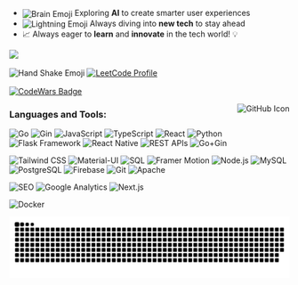 <!-- ![saqlain](https://github.com/SaqlainMuhammadd/Saqlainmuhammadd/assets/129774784/23b06a8b-8691-45ad-9250-cd44f21a4366) -->

<!-- <h1 align="center">Hi 👋, I'm Meshack</h1>
<h3 align="center">A passionate Software Engineer 💻</h3>
<p align="left"> <img src="https://komarev.com/ghpvc/?username=spookeyy&label=Profile%20views&color=0e75b6&style=flat" alt="spookeyy" /> </p>
<p> 💻 Passionate about Flutter App Development 🚀
📚 Currently exploring Machine Learning, Artificial Intelligence and Data Science 🌐
🎨 Hobbies include Graphic Design 
and Video Editing 🎥 -->
<ul>
<li>
    <img src="https://raw.githubusercontent.com/Tarikul-Islam-Anik/Animated-Fluent-Emojis/master/Emojis/Hand%20gestures/Brain.png" alt="Brain Emoji" width="25px" align="center" /> Exploring <strong>AI</strong> to create smarter user experiences
  </li>
  <li>
    <img src="https://raw.githubusercontent.com/Tarikul-Islam-Anik/Animated-Fluent-Emojis/master/Emojis/Travel%20and%20places/High%20Voltage.png" alt="Lightning Emoji" width="25px" align="center" /> Always diving into <strong>new tech</strong> to stay ahead
  </li>
  <li>
📈 Always eager to <strong>learn</strong> and <strong>innovate</strong> in the tech world! 💡 </p>
  </li>
</ul>


<!-- - 🌱 I’m currently learning **AI & ML**

- 📫 How to reach me **pangasmeshack@gmail.com**
- 👨‍💻 All of my projects are available at **https://github.com/spookeyy**
- 📄 Know about my experiences **https://rb.gy/vd56yp** -->

<!-- <div> 
<a href="https://www.linkedin.com/in/meshack-kataboi-a6a03b240/" target="_blank"><img src="https://img.shields.io/badge/LinkedIn-0077B5?style=for-the-badge&logo=linkedin&logoColor=white" target="_blank"></a>
<a href="https://github.com/spookeyy" target="_blank"><img src="https://img.shields.io/badge/GitHub-100000?style=for-the-badge&logo=github&logoColor=white" target="_blank"></a>
<a href="https://instagram.com/saqlainmuhammadd" target="_blank"><img src="https://img.shields.io/badge/Instagram-E4405F?style=for-the-badge&logo=instagram&logoColor=white" target="_blank"></a>
-->
<a href = "mailto:pangasmeshack@gmail.com"><img src="https://img.shields.io/badge/-Gmail-%23333?style=for-the-badge&logo=gmail&logoColor=white" target="_blank"></a>
</div>
<!-- ![LinkedIn](https://img.shields.io/badge/LinkedIn-Join%20My%20Network-0077B5?style=flat&logo=linkedin&logoColor=white) (https://linkedin.com/in/celadaniel)  -->
<img src="https://raw.githubusercontent.com/Tarikul-Islam-Anik/Animated-Fluent-Emojis/master/Emojis/Hand%20gestures/Handshake.png" width="30px" alt="Hand Shake Emoji"/>

<!-- <h3 align="left">Connect with me:</h3>
<div align="center" style="display: inline-flex; flex-direction: row; justify-content: space-between; " >
<a href="https://linkedin.com/in/meshack-kataboi-a6a03b240" target="blank"><img align="center" src="https://raw.githubusercontent.com/teamedwardforever/Readme-Generator/71f25dd8b98329b168142a6b782a107b75eab178/svg/Social/linked-in-alt.svg" alt="meshackkataboi" height="30" width="40" /></a>
<a href="https://www.youtube.com/c/saqlainmuhammadd" target="blank"><img align="center" src="https://raw.githubusercontent.com/teamedwardforever/Readme-Generator/71f25dd8b98329b168142a6b782a107b75eab178/svg/Social/youtube.svg" alt="saqlainmuhammadd" height="30" width="40" /></a> -->

<a href="https://leetcode.com/spookeyy/" target="_blank">
  <img src="https://img.shields.io/badge/LeetCode-spookeyy-FFA116?style=for-the-badge&logo=LeetCode" alt="LeetCode Profile" style="width: 300px; height: auto;">
</a>
<!-- <a href="https://leetcode.com/spookeyy/" target="_blank">
  <img src="https://leetcard.jacoblin.cool/spookeyy?theme=dark&font=milonga&ext=heatmap" alt="LeetCode Stats" style="width: 495px; height: auto;">
</a> -->

<!-- <a href="https://leetcode.com/u/spookeyy/" target="blank"><img align="center" src="https://raw.githubusercontent.com/teamedwardforever/Readme-Generator/71f25dd8b98329b168142a6b782a107b75eab178/svg/Social/leet-code.svg" alt="spookeyy" height="30" width="40" /></a> -->

<!-- <a href="https://stackoverflow.com/users/saqlainmuhammadd" target="blank"><img align="center" src="https://raw.githubusercontent.com/teamedwardforever/Readme-Generator/71f25dd8b98329b168142a6b782a107b75eab178/svg/Social/stack-overflow.svg" alt="saqlainmuhammadd" height="30" width="40" /></a> -->
<!-- <a href="https://instagram.com/saqlainmuhammadd" target="blank"><img align="center" src="https://raw.githubusercontent.com/teamedwardforever/Readme-Generator/71f25dd8b98329b168142a6b782a107b75eab178/svg/Social/instagram.svg" alt="saqlainmuhammadd" height="30" width="40" /></a> -->
<a href="https://www.codewars.com/users/spookeyy" target="blank"><img align="center" src="https://www.codewars.com/users/spookeyy/badges/large" alt="CodeWars Badge" style="width: 300px; height: auto;"/></a>
</div> <a href="https://github.com/spookeyy" target="_blank">
  <img align="right" src="https://img.icons8.com/material-outlined/24/ffffff/github.png" alt="GitHub Icon">
</a>

<h3 align="left">Languages and Tools:</h3>
<p align="left">

  ![Go](https://img.shields.io/badge/Go-00ADD8?style=flat&logo=go&logoColor=white)
  ![Gin](https://img.shields.io/badge/Gin-0099E1?style=flat&logo=go&logoColor=white)
  ![JavaScript](https://img.shields.io/badge/JavaScript-F7DF1E?style=flat&logo=javascript&logoColor=black)
  ![TypeScript](https://img.shields.io/badge/TypeScript-007ACC?style=flat&logo=typescript&logoColor=white)
  ![React](https://img.shields.io/badge/React-61DAFB?style=flat&logo=react&logoColor=black)
  ![Python](https://img.shields.io/badge/Python-3776AB?style=flat&logo=python&logoColor=white)
  ![Flask Framework](https://img.shields.io/badge/Flask%20Framework-%23FF69B4?style=flat&logo=flask&logoColor=white)
  ![React Native](https://img.shields.io/badge/React_Native-61DAFB?style=flat&logo=react&logoColor=black)
  ![REST APIs](https://img.shields.io/badge/REST_APIs-02569B?style=flat)
  ![Go+Gin](https://img.shields.io/badge/Go_Gin-00ADD8?style=flat&logo=go&logoColor=white)
  <!-- ![ContextAPI](https://img.shields.io/badge/ContextAPI-61DAFB?style=flat&logo=react&logoColor=black) -->
  ![Tailwind CSS](https://img.shields.io/badge/TailwindCSS-06B6D4?style=flat&logo=tailwindcss&logoColor=white)
  ![Material-UI](https://img.shields.io/badge/Material--UI-0081CB?style=flat&logo=mui&logoColor=white)
  ![SQL](https://img.shields.io/badge/SQL-4479A1?style=flat&logo=mysql&logoColor=white)
  ![Framer Motion](https://img.shields.io/badge/Framer_Motion-0055FF?style=flat&logo=framer&logoColor=white)
  ![Node.js](https://img.shields.io/badge/Node.js-339933?style=flat&logo=nodedotjs&logoColor=white)
  ![MySQL](https://img.shields.io/badge/MySQL-4479A1?style=flat&logo=mysql&logoColor=white)
  ![PostgreSQL](https://img.shields.io/badge/PostgreSQL-4169E1?style=flat&logo=postgresql&logoColor=white)
  ![Firebase](https://img.shields.io/badge/Firebase-FFCA28?style=flat&logo=firebase&logoColor=black)
  ![Git](https://img.shields.io/badge/Git-F05032?style=flat&logo=git&logoColor=white)
  ![Apache](https://img.shields.io/badge/Apache-D22128?style=flat&logo=apache&logoColor=white)
  <!-- ![Nginx](https://img.shields.io/badge/Nginx-269539?style=flat&logo=nginx&logoColor=white) -->
  ![SEO](https://img.shields.io/badge/SEO-FFA500?style=flat&logo=google&logoColor=black)
  ![Google Analytics](https://img.shields.io/badge/Google_Analytics-E37400?style=flat&logo=google-analytics&logoColor=white)
  ![Next.js](https://img.shields.io/badge/Next.js-000000?style=flat&logo=nextdotjs&logoColor=white)
  <!-- ![Redux](https://img.shields.io/badge/Redux-764ABC?style=flat&logo=redux&logoColor=white) -->
  <!-- ![Vue.js](https://img.shields.io/badge/Vue.js-4FC08D?style=flat&logo=vuedotjs&logoColor=white) -->
  <!-- ![Nuxt.js](https://img.shields.io/badge/Nuxt.js-00C58E?style=flat&logo=nuxtdotjs&logoColor=white) -->
  <!-- ![Jest](https://img.shields.io/badge/Jest-C21325?style=flat&logo=jest&logoColor=white) -->
  <!-- ![GSAP](https://img.shields.io/badge/GSAP-black?style=flat&logo=greensock&logoColor=00FF88) -->
  <!-- ![SCSS](https://img.shields.io/badge/SCSS-CC6699?style=flat&logo=sass&logoColor=white) -->
  <!-- ![Three.js](https://img.shields.io/badge/Three.js-000000?style=flat&logo=threedotjs&logoColor=white) -->
  <!-- ![React Three Fiber](https://img.shields.io/badge/React_Three_Fiber-61DAFB?style=flat&logo=react&logoColor=black) -->
  <!-- ![Express.js](https://img.shields.io/badge/Express.js-000000?style=flat&logo=express&logoColor=white) -->
  <!-- ![CodeIgniter](https://img.shields.io/badge/CodeIgniter-EF4223?style=flat&logo=codeigniter&logoColor=white) -->
  <!-- ![Laravel](https://img.shields.io/badge/Laravel-FF2D20?style=flat&logo=laravel&logoColor=white) -->
  <!-- ![MongoDB](https://img.shields.io/badge/MongoDB-47A248?style=flat&logo=mongodb&logoColor=white) -->
  <!-- ![Redis](https://img.shields.io/badge/Redis-DC382D?style=flat&logo=redis&logoColor=white) -->
  <!-- ![Prisma ORM](https://img.shields.io/badge/Prisma-2D3748?style=flat&logo=prisma&logoColor=white) -->
  <!-- ![TypeORM](https://img.shields.io/badge/TypeORM-FF6F00?style=flat&logo=typeorm&logoColor=white) -->
  ![Docker](https://img.shields.io/badge/Docker-2496ED?style=flat&logo=docker&logoColor=white)
  <!-- ![NX](https://img.shields.io/badge/NX-143055?style=flat&logo=nx&logoColor=white) -->
  <!-- ![Lerna](https://img.shields.io/badge/Lerna-3E4E88?style=flat&logo=lerna&logoColor=white) -->
  <!-- ![Caddy](https://img.shields.io/badge/Caddy-000000?style=flat&logo=caddy&logoColor=white&labelColor=000000) -->
  <!-- ![WordPress](https://img.shields.io/badge/WordPress-21759B?style=flat&logo=wordpress&logoColor=white) -->
  <!-- ![Wix](https://img.shields.io/badge/Wix-000?style=flat&logo=wix&logoColor=white) -->
  <!-- ![PixiJS](https://img.shields.io/badge/PixiJS-FFDD00?style=flat&logo=pixiv&logoColor=black) -->
  <!-- ![Spine](https://img.shields.io/badge/Spine-FFB83D?style=flat&logo=spine&logoColor=black) -->
   <!-- ![PHP](https://img.shields.io/badge/PHP-777BB4?style=flat&logo=php&logoColor=white) -->
   <!-- ![GraphQL](https://img.shields.io/badge/GraphQL-E10098?style=flat&logo=graphql&logoColor=white) -->
  <!-- ![Apollo](https://img.shields.io/badge/Apollo-311C87?style=flat&logo=apollographql&logoColor=white) -->
  <!-- ![PWA](https://img.shields.io/badge/PWA-5A0FC8?style=flat&logo=pwa&logoColor=white) -->

<div align="center">
  <picture>
    <source media="(prefers-color-scheme: dark)" srcset="https://raw.githubusercontent.com/platane/platane/output/github-contribution-grid-snake-dark.svg">
    <source media="(prefers-color-scheme: light)" srcset="https://raw.githubusercontent.com/platane/platane/output/github-contribution-grid-snake.svg">
    <img alt="github contribution grid snake animation" src="https://raw.githubusercontent.com/platane/platane/output/github-contribution-grid-snake.svg">
  </picture>
</div>

<!-- 



<img src="https://raw.githubusercontent.com/teamedwardforever/Readme-Generator/71f25dd8b98329b168142a6b782a107b75eab178/svg/Skills/Languages/javascript-original.svg" alt="Javascript" width="40" height="40"/>
<img src="https://raw.githubusercontent.com/teamedwardforever/Readme-Generator/71f25dd8b98329b168142a6b782a107b75eab178/svg/Skills/Languages/python-original.svg" alt="Python" width="40" height="40"/>
<img src="https://cdn.jsdelivr.net/gh/devicons/devicon/icons/react/react-original.svg" alt="React" width="40" height="40"/>
<img src="https://cdn.jsdelivr.net/gh/devicons/devicon/icons/flask/flask-original.svg" alt="Flask"  width="40" height="40"/>
<img src="https://raw.githubusercontent.com/teamedwardforever/Readme-Generator/71f25dd8b98329b168142a6b782a107b75eab178/svg/Skills/Frontend/html5-original-wordmark.svg" alt="HTML" width="40" height="40"/>
<img src="https://raw.githubusercontent.com/teamedwardforever/Readme-Generator/71f25dd8b98329b168142a6b782a107b75eab178/svg/Skills/Frontend/css3-original-wordmark.svg" alt="Css" width="40" height="40"/>
<img src="https://raw.githubusercontent.com/teamedwardforever/Readme-Generator/71f25dd8b98329b168142a6b782a107b75eab178/svg/Skills/Frontend/tailwindcss-icon.svg" alt="Tailwindcss" width="40" height="40"/>
<img src="https://cdn.jsdelivr.net/gh/devicons/devicon/icons/bootstrap/bootstrap-original.svg" alt="Bootstrap" width="40" height="40"/>
<img src="https://raw.githubusercontent.com/teamedwardforever/Readme-Generator/71f25dd8b98329b168142a6b782a107b75eab178/svg/Skills/BackendService/firebase-icon.svg" alt="Firebase" width="40" height="40"/>
<img src="ht<!-- tps://raw.githubusercontent.com/teamedwardforever/Readme-Generator/71f25dd8b98329b168142a6b782a107b75eab178/svg/Skills/Mobile/flutterio-icon.svg" alt="Flutter" width="40" height="40"/>
<img src="https://raw.githubusercontent.com/teamedwardforever/Readme-Generator/71f25dd8b98329b168142a6b782a107b75eab178/svg/Skills/Mobile/android-original-wordmark.svg" alt="Android" width="40" height="40"/>
<img src="https://raw.githubusercontent.com/teamedwardforever/Readme-Generator/71f25dd8b98329b168142a6b782a107b75eab178/svg/Skills/Software/adobe_illustrator-icon%20(1).svg -->
